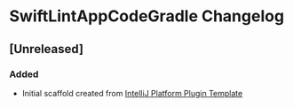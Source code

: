 <!-- Keep a Changelog guide -> https://keepachangelog.com -->

# SwiftLintAppCodeGradle Changelog

## [Unreleased]
### Added
- Initial scaffold created from [IntelliJ Platform Plugin Template](https://github.com/JetBrains/intellij-platform-plugin-template)
